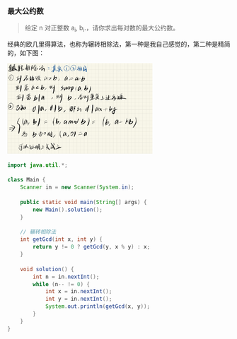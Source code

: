 ### 最大公约数

> 给定 n 对正整数 a<sub>i</sub>, b<sub>i</sub>.，请你求出每对数的最大公约数。

经典的欧几里得算法，也称为辗转相除法，第一种是我自己感觉的，第二种是精简的，如下图：

 <img src="https://raw.githubusercontent.com/Eminem-x/Learning/main/AcWing/pic/Part1/公约数.png" alt="system call" style="max-width: 65%">

````java
import java.util.*;

class Main {
    Scanner in = new Scanner(System.in);
    
    public static void main(String[] args) {
        new Main().solution();
    }
    
    // 辗转相除法
    int getGcd(int x, int y) {
        return y != 0 ? getGcd(y, x % y) : x; 
    }

    void solution() {
        int n = in.nextInt();
        while (n-- != 0) {
            int x = in.nextInt();
            int y = in.nextInt();
            System.out.println(getGcd(x, y));
        }
    }
}
````

